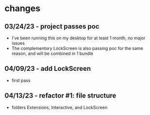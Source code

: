# changes

## 03/24/23 - project passes poc
* I've been running this on my desktop for at least 1 month, no major issues
* The complementory LockScreen is also passing poc for the same reason, and will be combined in 1 bundle

## 04/09/23 - add LockScreen
* first pass

## 04/13/23 - refactor #1: file structure
* folders Extensions, Interactive, and LockScreen